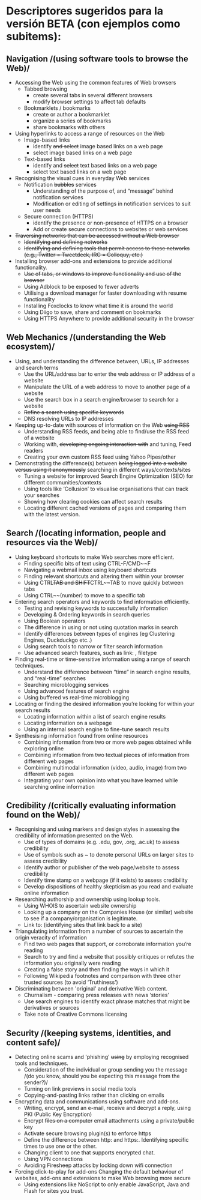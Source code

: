 # Descriptores sugeridos para la versión BETA (con ejemplos como subitems):

## Navigation /(using software tools to browse the Web)/
- Accessing the Web using the common features of Web browsers
  - Tabbed browsing
    - create several tabs in several different browsers
    - modify browser settings to affect tab defaults
  - Bookmarklets / bookmarks
    - create or author a bookmarklet
    - organize a series of bookmarks
    - share bookmarks with others
- Using hyperlinks to access a range of resources on the Web
  - Image-based links
    - identify ~~and select~~ image based links on a web page
    - select image based links on a web page
  - Text-based links
    - identify and ~~select~~ text based links on a web page
    - select text based links on a web page
- Recognising the visual cues in everyday Web services
  - Notification ~~bubbles~~ services
    - Understanding of the purpose of, and “message” behind notification services
    - Modification or editing of settings in notification services to suit user needs
  - Secure connection (HTTPS)
    - identify the presence or non-presence of HTTPS on a browser
    - Add or create secure connections to websites or web services
- ~~Traversing networks that can be accessed without a Web browser~~
  - ~~Identifying and defining networks~~
  - ~~Identifying and defining tools that permit access to these networks (e.g., Twitter = Tweetdeck, IRC = Colloquy, etc.)~~
- Installing browser add-ons and extensions to provide additional functionality.
  - ~~Use of tabs, or windows to improve functionality and use of the browser~~
  - Using Adblock to be exposed to fewer adverts
  - Utilising a download manager for faster downloading with resume functionality
  - Installing Foxclocks to know what time it is around the world
  - Using Diigo to save, share and comment on bookmarks
  - Using HTTPS Anywhere to provide additional security in the browser

## Web Mechanics /(understanding the Web ecosystem)/
- Using, and understanding the difference between, URLs, IP addresses and search terms
  - Use the URL/address bar to enter the web address or IP address of a website
  - Manipulate the URL of a web address to move to another page of a website
  - Use the search box in a search engine/browser to search for a website
  - ~~Refine a search using specific keywords~~
  - DNS resolving URLs to IP addresses
- Keeping up-to-date with sources of information on the Web ~~using RSS~~
  - Understanding RSS feeds, and being able to find/use the RSS feed of a website
  - Working with, ~~developing ongoing interaction with~~ and tuning, Feed readers
  - Creating your own custom RSS feed using Yahoo Pipes/other
- Demonstrating the difference(s) between ~~being logged into a website versus using it anonymously~~ searching in different ways/contexts/sites
  - Tuning a website for improved Search Engine Optimization (SEO) for different communities/contexts
  - Using tools like ‘Collusion’ to visualise organisations that can track your searches
  - Showing how clearing cookies can affect search results
  - Locating different cached versions of pages and comparing them with the latest version.

## Search /(locating information, people and resources via the Web)/
- Using keyboard shortcuts to make Web searches more efficient.
  - Finding specific bits of text using CTRL-F/CMD~~F
  - Navigating a webmail inbox using keyboard shortcuts
  - Finding relevant shortcuts and altering them within your browser
  - Using CTRL~~TAB and SHIFT~~CTRL~~TAB to move quickly between tabs
  - Using CTRL~~(number) to move to a specific tab
- Entering search operators and keywords to find information efficiently.
  - Testing and revising keywords to successfully information
  - Developing & Ordering keywords in search queries
  - Using Boolean operators
  - The difference in using or not using quotation marks in search
  - Identify differences between types of engines (eg Clustering Engines, Duckduckgo etc..)
  - Using search tools to narrow or filter search information
  - Use advanced search features, such as link: , filetype
- Finding real-time or time-sensitive information using a range of search techniques.
  - Understand the difference between “time” in search engine results, and “real-time” searches
  - Searching microblogging services
  - Using advanced features of search engine
  - Using buffered vs real-time microblogging
- Locating or finding the desired information you’re looking for within your search results
  - Locating information within a list of search engine results
  - Locating information on a webpage
  - Using an internal search engine to fine-tune search results
- Synthesising information found from online resources
  - Combining information from two or more web pages obtained while exploring online
  - Combining information from two textual pieces of information from different web pages
  - Combining multimodal information (video, audio, image) from two different web pages
  - Integrating your own opinion into what you have learned while searching online information

## Credibility /(critically evaluating information found on the Web)/
- Recognising and using markers and design styles in assessing the credibility of information presented on the Web.
  - Use of types of domains (e.g. .edu, gov, .org, .ac.uk) to assess credibility
  - Use of symbols such as ~ to denote personal URLs on larger sites to assess credibility
  - Identify author or publisher of the web page/website to assess credibility
  - Identify time stamp on a webpage (if it exists) to assess credibility
  - Develop dispositions of healthy skepticism as you read and evaluate online information
- Researching authorship and ownership using lookup tools.
  - Using WHOIS to ascertain website ownership
  - Looking up a company on the Companies House (or similar) website to see if a company/organisation is legitimate.
  - Link to: (identifying sites that link back to a site)
- Triangulating information from a number of sources to ascertain the origin veracity of information
  - Find two web pages that support, or corroborate information you’re reading
  - Search to try and find a website that possibly critiques or refutes the information you originally were reading
  - Creating a false story and then finding the ways in which it
  - Following Wikipedia footnotes and comparison with three other trusted sources (to avoid ‘Truthiness’)
- Discriminating between 'original' and derivative Web content.
  - Churnalism - comparing press releases with news ‘stories’
  - Use search engines to identify exact phrase matches that might be derivatives or sources
  - Take note of Creative Commons licensing

## Security /(keeping systems, identities, and content safe)/
- Detecting online scams and 'phishing' ~~using~~ by employing recognised tools and techniques.
  - Consideration of the individual or group sending you the message /(do you know, should you be expecting this message from the sender?)/
  - Turning on link previews in social media tools
  - Copying-and-pasting links rather than clicking on emails
- Encrypting data and communications using software and add-ons.
  - Writing, encrypt, send an e-mail, receive and decrypt a reply, using PKI (Public Key Encryption)
  - Encrypt ~~files on a computer~~ email attachments using a private/public key
  - Activate secure browsing plugin(s) to enforce https
  - Define the difference between http:  and https:. Identifying specific times to use one or the other.
  - Changing client to one that supports encrypted chat.
  - Using VPN connections
  - Avoiding Firesheep attacks by locking down wifi connection
- Forcing click-to-play for add-ons Changing the default behaviour of websites, add-ons and extensions to make Web browsing more secure
  - Using extensions like NoScript to only enable JavaScript, Java and Flash for sites you trust.
